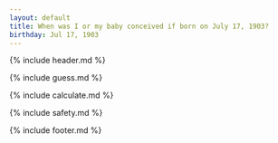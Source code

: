 ```yaml
---
layout: default
title: When was I or my baby conceived if born on July 17, 1903?
birthday: Jul 17, 1903
---
```


{% include header.md %}

{% include guess.md %}

{% include calculate.md %}

{% include safety.md %}

{% include footer.md %}



